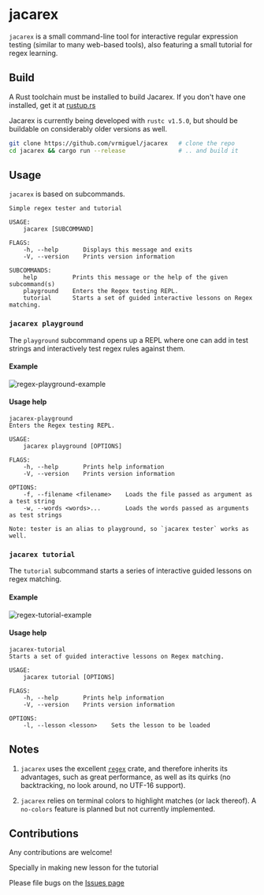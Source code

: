 # jacarex

`jacarex` is a small command-line tool for interactive regular expression testing (similar to many web-based tools), also featuring a small tutorial for regex learning.

## Build

A Rust toolchain must be installed to build Jacarex. If you don't have one installed, get it at [rustup.rs](https://rustup.rs/)

Jacarex is currently being developed with `rustc v1.5.0`, but should be buildable on considerably older versions as well.

```bash
git clone https://github.com/vrmiguel/jacarex   # clone the repo
cd jacarex && cargo run --release               # .. and build it
```

## Usage

`jacarex` is based on subcommands.

```
Simple regex tester and tutorial

USAGE:
    jacarex [SUBCOMMAND]

FLAGS:
    -h, --help       Displays this message and exits
    -V, --version    Prints version information

SUBCOMMANDS:
    help          Prints this message or the help of the given subcommand(s)
    playground    Enters the Regex testing REPL.
    tutorial      Starts a set of guided interactive lessons on Regex matching.
```

### `jacarex playground`

The `playground` subcommand opens up a REPL where one can add in test strings and interactively test regex rules against them.

#### Example

![regex-playground-example](https://user-images.githubusercontent.com/36349314/107896510-363e9700-6f15-11eb-92fb-b4aad8c1ee76.png)

#### Usage help

```
jacarex-playground 
Enters the Regex testing REPL.

USAGE:
    jacarex playground [OPTIONS]

FLAGS:
    -h, --help       Prints help information
    -V, --version    Prints version information

OPTIONS:
    -f, --filename <filename>    Loads the file passed as argument as a test string
    -w, --words <words>...       Loads the words passed as arguments as test strings

Note: tester is an alias to playground, so `jacarex tester` works as well.
``` 

### `jacarex tutorial`

The `tutorial` subcommand starts a series of interactive guided lessons on regex matching.

#### Example

![regex-tutorial-example](https://user-images.githubusercontent.com/36349314/107896513-376fc400-6f15-11eb-95b2-ae24b29dd38b.png)

#### Usage help

```
jacarex-tutorial 
Starts a set of guided interactive lessons on Regex matching.

USAGE:
    jacarex tutorial [OPTIONS]

FLAGS:
    -h, --help       Prints help information
    -V, --version    Prints version information

OPTIONS:
    -l, --lesson <lesson>    Sets the lesson to be loaded
```

## Notes

1. `jacarex` uses the excellent [`regex`](https://github.com/rust-lang/regex) crate, and therefore inherits its advantages, such as great performance, as well as its quirks (no backtracking, no look around, no UTF-16 support).

2. `jacarex` relies on terminal colors to highlight matches (or lack thereof).  A `no-colors` feature is planned but not currently implemented.

## Contributions

Any contributions are welcome! 

Specially in making new lesson for the tutorial

Please file bugs on the [Issues page](https://github.com/vrmiguel/jacarex/issues/new)
